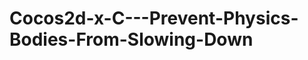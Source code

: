 Cocos2d-x-C---Prevent-Physics-Bodies-From-Slowing-Down
======================================================
